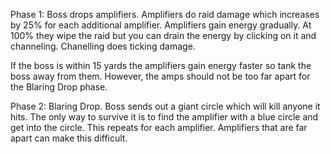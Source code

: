 Phase 1: Boss drops amplifiers. Amplifiers do raid damage which increases by 25% for each additional amplifier. Amplifiers gain energy gradually. At 100% they wipe the raid but you can drain the energy by clicking on it and channeling. Chanelling does ticking damage.

If the boss is within 15 yards the amplifiers gain energy faster so tank the boss away from them. However, the amps should not be too far apart for the Blaring Drop phase. 

Phase 2: Blaring Drop. Boss sends out a giant circle which will kill anyone it hits. The only way to survive it is to find the  amplifier with a blue circle and get into the circle. This repeats for each amplifier. Amplifiers that are far apart can make this difficult.
